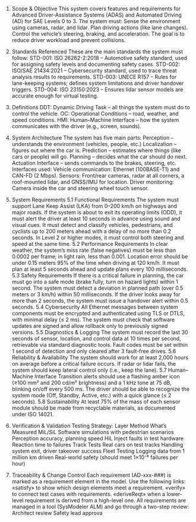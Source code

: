 1. Scope & Objective
This system covers features and requirements for Advanced Driver-Assistance Systems (ADAS) and Automated Driving (AD) for SAE Levels 0 to 3. The system must:
Sense the environment using cameras, radar, and lidar.
Plan driving actions (like lane changes).
Control the vehicle’s steering, braking, and acceleration.
The goal is to reduce driver workload and prevent collisions.
2. Standards Referenced
These are the main standards the system must follow:
STD-001: ISO 26262-2:2018 – Automotive safety standard, used for assigning safety levels and documenting safety cases.
STD-002: ISO/SAE 21434:2021 – Cybersecurity standard, used to trace threat analysis results to requirements.
STD-003: UNECE R157 – Rules for lane-keeping systems; defines system limitations and driver handover triggers.
STD-004: ISO 23150:2023 – Ensures lidar sensor models are accurate enough for virtual testing.
3. Definitions
DDT: Dynamic Driving Task – all things the system must do to control the vehicle.
OC: Operational Conditions – road, weather, and speed conditions.
HMI: Human–Machine Interface – how the system communicates with the driver (e.g., screen, sounds).
4. System Architecture
The system has five main parts:
Perception – understands the environment (vehicles, people, etc.)
Localization – figures out where the car is.
Prediction – estimates where things (like cars or people) will go.
Planning – decides what the car should do next.
Actuation Interface – sends commands to the brakes, steering, etc.
Interfaces used:
Vehicle communication: Ethernet (100BASE-T1) and CAN-FD (2 Mbps).
Sensors: Front/rear cameras, radar at all corners, a roof-mounted lidar, and GNSS/IMU for location.
Driver monitoring: Camera inside the car and steering wheel touch sensor.
5. System Requirements
5.1 Functional Requirements
The system must support Lane Keep Assist (LKA) from 0–200 km/h on highways and major roads.
If the system is about to exit its operating limits (ODD), it must alert the driver at least 10 seconds in advance using sound and visual cues.
It must detect and classify vehicles, pedestrians, and cyclists up to 200 meters ahead with a delay of no more than 0.2 seconds.
In Level 2 or higher modes, it must control both steering and speed at the same time.
5.2 Performance Requirements
In clear weather, the system’s miss rate (false negatives) must be less than 0.0002 per frame; in light rain, less than 0.001.
Location error should be under 0.15 meters 95% of the time when driving at 120 km/h.
It must plan at least 5 seconds ahead and update plans every 100 milliseconds.
5.3 Safety Requirements
If there is a critical failure in planning, the car must go into a safe mode (brake fully, turn on hazard lights) within 1 second.
The system must detect a deviation in planned path (over 0.5 meters or 3 km/h) within 50 milliseconds.
If the driver looks away for more than 2 seconds, the system must issue a handover alert within 0.5 seconds.
5.4 Cybersecurity
All Ethernet messages between system components must be encrypted and authenticated using TLS or DTLS, with minimal delay (≤ 2 ms).
The system must check that software updates are signed and allow rollback only to previously signed versions.
5.5 Diagnostics & Logging
The system must record the last 30 seconds of sensor, location, and control data at 10 times per second, retrievable via standard diagnostic tools.
Fault codes must be set within 1 second of detection and only cleared after 3 fault-free drives.
5.6 Reliability & Availability
The system should work for at least 2,000 hours on average before a critical failure occurs.
If radar or lidar fails, the system should keep lateral control only (i.e., keep the lane).
5.7 Human–Machine Interface
Transition alerts should use a flashing amber icon (≥100 mm² and 200 cd/m² brightness) and a 1 kHz tone at 75 dB, blinking on/off every 500 ms.
The driver should be able to recognize the system mode (Off, Standby, Active, etc.) with a quick glance (≤ 2 seconds).
5.8 Sustainability
At least 75% of the mass of each sensor module should be made from recyclable materials, as documented under ISO 14021.
6. Verification & Validation
Testing Strategy:
Layer	Method	What’s Measured
MiL/SiL	Software simulations with pedestrian scenarios	Perception accuracy, planning speed
HiL	Inject faults in test hardware	Reaction time to failures
Track Tests	Real cars on test tracks	Handling system exit, driver takeover success
Fleet Testing	Logging data from 1 million km driven	Real-world safety (should meet 1×10⁻⁸ failures per hour)
 
7. Traceability & Change Control
Each requirement (AD-xxx-###) is marked as a requirement element in the model.
Use the following links:
«satisfy» to show which design elements meet a requirement.
«verify» to connect test cases with requirements.
«deriveReqt» when a lower-level requirement is derived from a high-level one.
All requirements are managed in a tool (SysModeler ALM) and go through a two-step review:
Architect review
Safety lead approva
